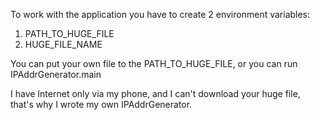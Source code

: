 To work with the application you have to create 2 environment variables:
1. PATH_TO_HUGE_FILE
2. HUGE_FILE_NAME

You can put your own file to the PATH_TO_HUGE_FILE, or you can 
run IPAddrGenerator.main

I have Internet only via my phone, and I can't download your huge file, that's why I wrote my own IPAddrGenerator. 